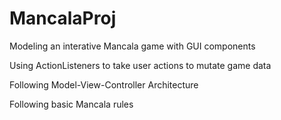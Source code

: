 # MancalaProj

Modeling an interative Mancala game with GUI components

Using ActionListeners to take user actions to mutate game data

Following Model-View-Controller Architecture

Following basic Mancala rules

